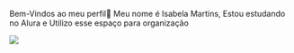 Bem-Vindos ao meu perfil💟
 Meu nome é Isabela Martins,
 Estou estudando no Alura e 
 Utilizo esse espaço para organização 

 ![](https://i.giphy.com/media/v1.Y2lkPTc5MGI3NjExMTExb21ieWprZjN6NjU2M256NWtmdWFlaWIxZGg2aGdlcjJtY3A4cyZlcD12MV9pbnRlcm5hbF9naWZfYnlfaWQmY3Q9Zw/ITacRy2zH4vMQ/giphy.gif)
